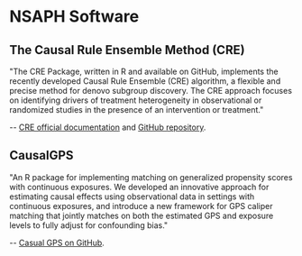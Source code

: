 # NSAPH Software

## The Causal Rule Ensemble Method (CRE)

"The CRE Package, written in R and available on GitHub, implements the recently developed Causal Rule Ensemble (CRE) algorithm, a flexible and precise method for denovo subgroup discovery. The CRE approach focuses on identifying drivers of treatment heterogeneity in observational or randomized studies in the presence of an intervention or treatment."

-- [CRE official documentation](https://fasrc.github.io/CRE/) and [GitHub repository](https://github.com/fasrc/CRE).


## CausalGPS

"An R package for implementing matching on generalized propensity scores with continuous exposures. We developed an innovative approach for estimating causal effects using observational data in settings with continuous exposures, and introduce a new framework for GPS caliper matching that jointly matches on both the estimated GPS and exposure levels to fully adjust for confounding bias."

-- [Casual GPS on GitHub](https://github.com/fasrc/CausalGPS).
